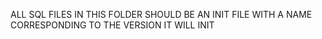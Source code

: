 ALL SQL FILES IN THIS FOLDER SHOULD BE AN INIT FILE WITH A NAME CORRESPONDING TO THE VERSION IT WILL INIT